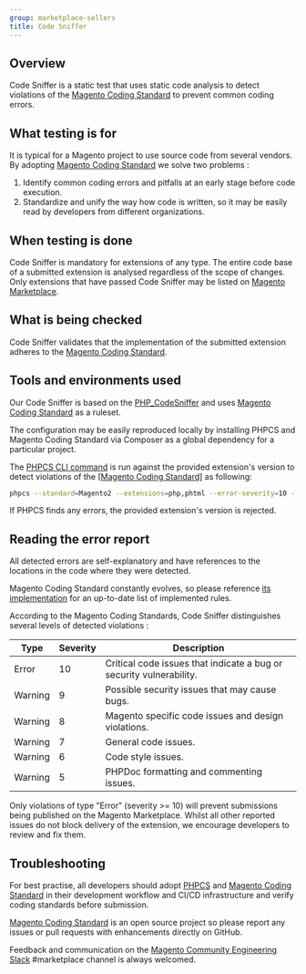 ```yaml
---
group: marketplace-sellers
title: Code Sniffer
---
```


## Overview

Code Sniffer is a static test that uses static code analysis to detect violations of the [Magento Coding Standard](https://github.com/magento/magento-coding-standard/) to prevent common coding errors.

## What testing is for

It is typical for a Magento project to use source code from several vendors. By adopting [Magento Coding Standard](https://github.com/magento/magento-coding-standard/) we solve two problems :

1. Identify common coding errors and pitfalls at an early stage before code execution.
1. Standardize and unify the way how code is written, so it may be easily read by developers from different organizations.

## When testing is done

Code Sniffer is mandatory for extensions of any type. The entire code base of a submitted extension is analysed regardless of the scope of changes. Only extensions that have passed Code Sniffer may be listed on [Magento Marketplace](https://marketplace.magento.com/).

## What is being checked

Code Sniffer validates that the implementation of the submitted extension adheres to the [Magento Coding Standard](https://github.com/magento/magento-coding-standard/).

## Tools and environments used

Our Code Sniffer is based on the [PHP_CodeSniffer](https://github.com/squizlabs/PHP_CodeSniffer) and uses [Magento Coding Standard](https://github.com/magento/magento-coding-standard/) as a ruleset.

The configuration may be easily reproduced locally by installing PHPCS and Magento Coding Standard via Composer as a global dependency for a particular project.

The [PHPCS CLI command](https://github.com/squizlabs/PHP_CodeSniffer/blob/master/bin/phpcs) is run against the provided extension's version to detect violations of the [[Magento Coding Standard]](https://github.com/magento/magento-coding-standard/) as following:

```bash
phpcs --standard=Magento2 --extensions=php,phtml --error-severity=10 --ignore-annotations --report=json --report-file=report.json <path-to-extension>
```
If PHPCS finds any errors, the provided extension's version is rejected.

## Reading the error report

All detected errors are self-explanatory and have references to the locations in the code where they were detected.

Magento Coding Standard constantly evolves, so please reference [its implementation](https://github.com/magento/magento-coding-standard/blob/develop/Magento2/ruleset.xml) for an up-to-date list of implemented rules.

According to the Magento Coding Standards, Code Sniffer distinguishes several levels of detected violations :

| Type | Severity | Description |
|------|----------|-------------|
| Error | 10 | Critical code issues that indicate a bug or security vulnerability. |
| Warning | 9 | Possible security issues that may cause bugs. |
| Warning | 8 | Magento specific code issues and design violations. |
| Warning | 7 | General code issues. |
| Warning | 6 | Code style issues. |
| Warning | 5 | PHPDoc formatting and commenting issues. |

Only violations of type "Error" (severity >= 10) will prevent submissions being published on the Magento Marketplace. Whilst all other reported issues do not block delivery of the extension, we encourage developers to review and fix them.

## Troubleshooting

For best practise, all developers should adopt [PHPCS](https://github.com/squizlabs/PHP_CodeSniffer) and [Magento Coding Standard](https://github.com/magento/magento-coding-standard/) in their development workflow and CI/CD infrastructure and verify coding standards before submission.

[Magento Coding Standard](https://github.com/magento/magento-coding-standard/) is an open source project so please report any issues or pull requests with enhancements directly on GitHub.

Feedback and communication on the [Magento Community Engineering Slack](https://magentocommeng.slack.com/archives/C7SL5CGDN) #marketplace channel is always welcomed.
